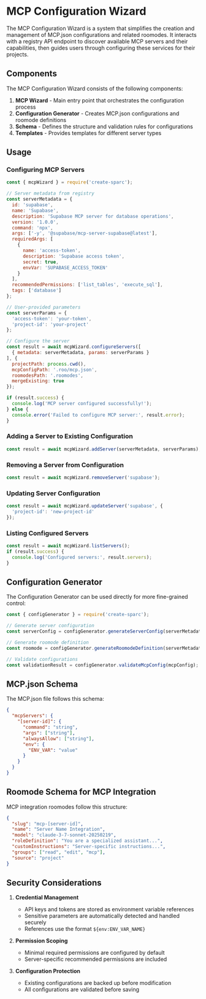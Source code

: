 # MCP Configuration Wizard

The MCP Configuration Wizard is a system that simplifies the creation and management of MCP.json configurations and related roomodes. It interacts with a registry API endpoint to discover available MCP servers and their capabilities, then guides users through configuring these services for their projects.

## Components

The MCP Configuration Wizard consists of the following components:

1. **MCP Wizard** - Main entry point that orchestrates the configuration process
2. **Configuration Generator** - Creates MCP.json configurations and roomode definitions
3. **Schema** - Defines the structure and validation rules for configurations
4. **Templates** - Provides templates for different server types

## Usage

### Configuring MCP Servers

```javascript
const { mcpWizard } = require('create-sparc');

// Server metadata from registry
const serverMetadata = {
  id: 'supabase',
  name: 'Supabase',
  description: 'Supabase MCP server for database operations',
  version: '1.0.0',
  command: 'npx',
  args: ['-y', '@supabase/mcp-server-supabase@latest'],
  requiredArgs: [
    {
      name: 'access-token',
      description: 'Supabase access token',
      secret: true,
      envVar: 'SUPABASE_ACCESS_TOKEN'
    }
  ],
  recommendedPermissions: ['list_tables', 'execute_sql'],
  tags: ['database']
};

// User-provided parameters
const serverParams = {
  'access-token': 'your-token',
  'project-id': 'your-project'
};

// Configure the server
const result = await mcpWizard.configureServers([
  { metadata: serverMetadata, params: serverParams }
], {
  projectPath: process.cwd(),
  mcpConfigPath: '.roo/mcp.json',
  roomodesPath: '.roomodes',
  mergeExisting: true
});

if (result.success) {
  console.log('MCP server configured successfully!');
} else {
  console.error('Failed to configure MCP server:', result.error);
}
```

### Adding a Server to Existing Configuration

```javascript
const result = await mcpWizard.addServer(serverMetadata, serverParams);
```

### Removing a Server from Configuration

```javascript
const result = await mcpWizard.removeServer('supabase');
```

### Updating Server Configuration

```javascript
const result = await mcpWizard.updateServer('supabase', {
  'project-id': 'new-project-id'
});
```

### Listing Configured Servers

```javascript
const result = await mcpWizard.listServers();
if (result.success) {
  console.log('Configured servers:', result.servers);
}
```

## Configuration Generator

The Configuration Generator can be used directly for more fine-grained control:

```javascript
const { configGenerator } = require('create-sparc');

// Generate server configuration
const serverConfig = configGenerator.generateServerConfig(serverMetadata, serverParams);

// Generate roomode definition
const roomode = configGenerator.generateRoomodeDefinition(serverMetadata);

// Validate configurations
const validationResult = configGenerator.validateMcpConfig(mcpConfig);
```

## MCP.json Schema

The MCP.json file follows this schema:

```json
{
  "mcpServers": {
    "[server-id]": {
      "command": "string",
      "args": ["string"],
      "alwaysAllow": ["string"],
      "env": {
        "ENV_VAR": "value"
      }
    }
  }
}
```

## Roomode Schema for MCP Integration

MCP integration roomodes follow this structure:

```json
{
  "slug": "mcp-[server-id]",
  "name": "Server Name Integration",
  "model": "claude-3-7-sonnet-20250219",
  "roleDefinition": "You are a specialized assistant...",
  "customInstructions": "Server-specific instructions...",
  "groups": ["read", "edit", "mcp"],
  "source": "project"
}
```

## Security Considerations

1. **Credential Management**
   - API keys and tokens are stored as environment variable references
   - Sensitive parameters are automatically detected and handled securely
   - References use the format `${env:ENV_VAR_NAME}`

2. **Permission Scoping**
   - Minimal required permissions are configured by default
   - Server-specific recommended permissions are included

3. **Configuration Protection**
   - Existing configurations are backed up before modification
   - All configurations are validated before saving